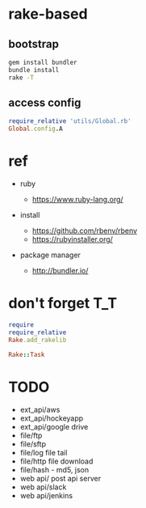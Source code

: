 rake-based
==========

## bootstrap

```sh
gem install bundler
bundle install
rake -T

```

## access config

```ruby
require_relative 'utils/Global.rb'
Global.config.A
```

# ref
* ruby
  - https://www.ruby-lang.org/

* install
  - https://github.com/rbenv/rbenv
  - https://rubyinstaller.org/

* package manager
  - http://bundler.io/

# don't forget T_T

```ruby
require
require_relative
Rake.add_rakelib

Rake::Task
```

# TODO
* ext_api/aws
* ext_api/hockeyapp
* ext_api/google drive
* file/ftp
* file/sftp
* file/log file tail
* file/http file download
* file/hash - md5, json
* web api/ post api server
* web api/slack
* web api/jenkins
